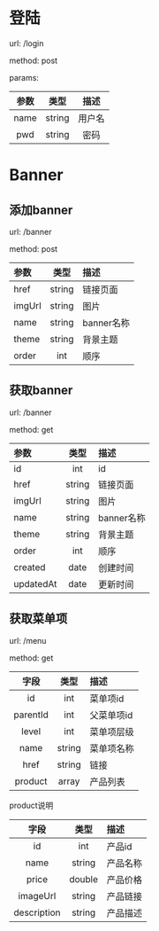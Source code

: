# 登陆
url: /login 

method: post

params:    

|  参数 | 类型 | 描述 |   
|:-----------:|:------------:|:--------:|  
| name | string | 用户名 |  
| pwd   | string | 密码     |  



# Banner 

## 添加banner

url: /banner

method: post  

| 参数 | 类型 | 描述 |  
|:-----|:-------:|:-------|  
| href   |  string  |   链接页面     |  
| imgUrl | string | 图片 |   
| name |  string  | banner名称   |  
| theme | string |  背景主题 |  
| order | int  | 顺序 |  

## 获取banner

url: /banner

method: get   

| 参数 | 类型 | 描述 |  
|:-----|:-------:|:-------|  
| id    |   int     |  id  |
| href   |  string  |   链接页面     |  
| imgUrl | string | 图片 |   
| name |  string  | banner名称   |  
| theme | string |  背景主题 |  
| order | int  | 顺序 |  
| created | date | 创建时间 |
| updatedAt | date | 更新时间 |

## 获取菜单项  

url: /menu

method: get 

| 字段 | 类型 | 描述 |  
|:---:|:----:|:----|  
| id    |  int   | 菜单项id |  
| parentId | int | 父菜单项id |  
| level | int | 菜单项层级 |  
| name | string | 菜单项名称 |
| href | string | 链接 |
| product | array | 产品列表 |

product说明

| 字段 | 类型 | 描述 |
|:---:|:---:|:-----|
| id  | int | 产品id |
| name | string | 产品名称 |
| price | double | 产品价格 |
| imageUrl | string | 产品链接 |
| description | string | 产品描述 |
